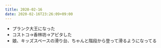 ```yaml
---
title: 2020-02-16
date: 2020-02-16T23:26:09+09:00
---
```


- プランク大王になった
- コストコ→香林坊→アピタした
- 娘、キッズスペースの滑り台、ちゃんと階段から登って滑るようになってる
